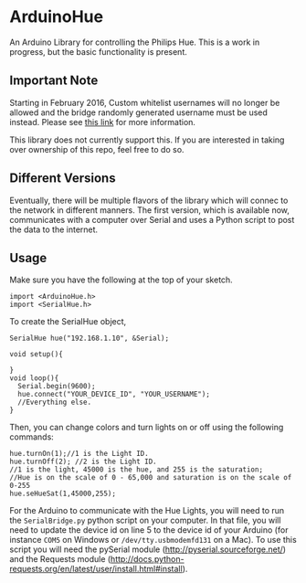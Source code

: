 ArduinoHue
==========

An Arduino Library for controlling the Philips Hue. This is a work in progress, but the basic functionality is present.

## Important Note ##

Starting in February 2016, Custom whitelist usernames will no longer be allowed and the bridge randomly generated username must be used instead. Please see [this link](http://www.developers.meethue.com/documentation/important-whitelist-changes) for more information.

This library does not currently support this. If you are interested in taking over ownership of this repo, feel free to do so.


## Different Versions ##
Eventually, there will be multiple flavors of the library which will connec to the network in different manners. The first version, which is available now, communicates with a computer over Serial and uses a Python script to post the data to the internet.

## Usage ##
Make sure you have the following at the top of your sketch.
```
import <ArduinoHue.h>
import <SerialHue.h>
```

To create the SerialHue object, 

```
SerialHue hue("192.168.1.10", &Serial);

void setup(){

}
void loop(){
  Serial.begin(9600);
  hue.connect("YOUR_DEVICE_ID", "YOUR_USERNAME");
  //Everything else.
}
```

Then, you can change colors and turn lights on or off using the following commands:

```
hue.turnOn(1);//1 is the Light ID.
hue.turnOff(2); //2 is the Light ID.
//1 is the light, 45000 is the hue, and 255 is the saturation;
//Hue is on the scale of 0 - 65,000 and saturation is on the scale of 0-255
hue.seHueSat(1,45000,255);
```

For the Arduino to communicate with the Hue Lights, you will need to run the `SerialBridge.py` python script on your computer. In that file, you will need to update the device id on line 5 to the device id of your Arduino (for instance `COM5` on Windows or `/dev/tty.usbmodemfd131` on a Mac).
To use this script you will need the pySerial module (http://pyserial.sourceforge.net/) and the Requests module (http://docs.python-requests.org/en/latest/user/install.html#install).
